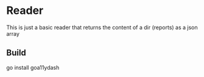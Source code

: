 # Reader

This is just a basic reader that returns the content of a dir (reports) as a json array 

## Build
go install goa11ydash
